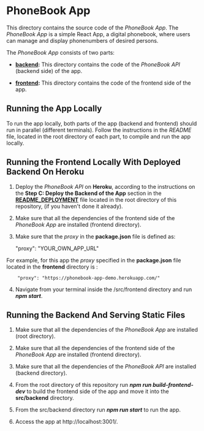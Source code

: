 # PhoneBook App

This directory contains the source code of the *PhoneBook App*. The *PhoneBook App* is a simple React App, a digital phonebook, where users can manage and display phonenumbers of desired persons.

The *PhoneBook App* consists of two parts:

* [**backend**](https://github.com/katerina-tziala/phonebook_app/tree/master/src/backend)**:** This directory contains the code of the *PhoneBook API* (backend side) of the app. 

* [**frontend**](https://github.com/katerina-tziala/phonebook_app/tree/master/src/frontend)**:** This directory contains the code of the frontend side of the app.


## Running the App Locally

To run the app locally, both parts of the app (backend and frontend) should run in parallel (different terminals). Follow the instructions in the *README* file, located in the root directory of each part, to compile and run the app locally.


## Running the Frontend Locally With Deployed Backend On Heroku

1. Deploy the *PhoneBook API* on **Heroku**, according to the instructions on the **Step C: Deploy the Backend of the App** section in the [**README_DEPLOYMENT**](https://github.com/katerina-tziala/phonebook_app/blob/master/README_DEPLOYMENT.md) file located in the root directory of this repository, (if you haven't done it already).

2. Make sure that all the dependencies of the frontend side of the *PhoneBook App* are installed (frontend directory).

3. Make sure that the *proxy* in the **package.json** file is defined as:
    
     "proxy": "YOUR_OWN_APP_URL"

For example, for this app the *proxy* specified in the **package.json** file located in the **frontend** directory is :

        "proxy": "https://phonebook-app-demo.herokuapp.com/"

4. Navigate from your terminal inside the /src/frontend directory and run ***npm start***.


## Running the Backend And Serving Static Files


1. Make sure that all the dependencies of the *PhoneBook App* are installed (root directory).

2. Make sure that all the dependencies of the frontend side of the *PhoneBook App* are installed (frontend directory).

3. Make sure that all the dependencies of the *PhoneBook API* are installed (backend directory).

4. From the root directory of this repository run ***npm run build-frontend-dev*** to build the frontend side of the app and move it into the **src/backend** directory.

4. From the src/backend directory run ***npm run start*** to run the app.

5. Access the app at http://localhost:3001/.
